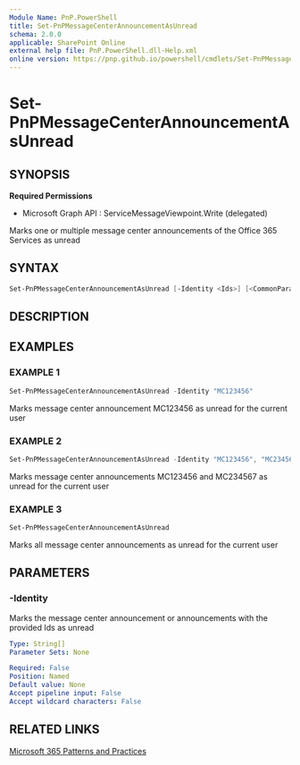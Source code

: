 ```yaml
---
Module Name: PnP.PowerShell
title: Set-PnPMessageCenterAnnouncementAsUnread
schema: 2.0.0
applicable: SharePoint Online
external help file: PnP.PowerShell.dll-Help.xml
online version: https://pnp.github.io/powershell/cmdlets/Set-PnPMessageCenterAnnouncementAsUnread.html
---
```

 
# Set-PnPMessageCenterAnnouncementAsUnread

## SYNOPSIS

**Required Permissions**

  * Microsoft Graph API : ServiceMessageViewpoint.Write (delegated)

Marks one or multiple message center announcements of the Office 365 Services as unread

## SYNTAX

```powershell
Set-PnPMessageCenterAnnouncementAsUnread [-Identity <Ids>] [<CommonParameters>]
```

## DESCRIPTION

## EXAMPLES

### EXAMPLE 1
```powershell
Set-PnPMessageCenterAnnouncementAsUnread -Identity "MC123456"
```

Marks message center announcement MC123456 as unread for the current user

### EXAMPLE 2
```powershell
Set-PnPMessageCenterAnnouncementAsUnread -Identity "MC123456", "MC234567"
```

Marks message center announcements MC123456 and MC234567 as unread for the current user

### EXAMPLE 3
```powershell
Set-PnPMessageCenterAnnouncementAsUnread
```

Marks all message center announcements as unread for the current user

## PARAMETERS

### -Identity
Marks the message center announcement or announcements with the provided Ids as unread
```yaml
Type: String[]
Parameter Sets: None

Required: False
Position: Named
Default value: None
Accept pipeline input: False
Accept wildcard characters: False
```

## RELATED LINKS

[Microsoft 365 Patterns and Practices](https://aka.ms/m365pnp)